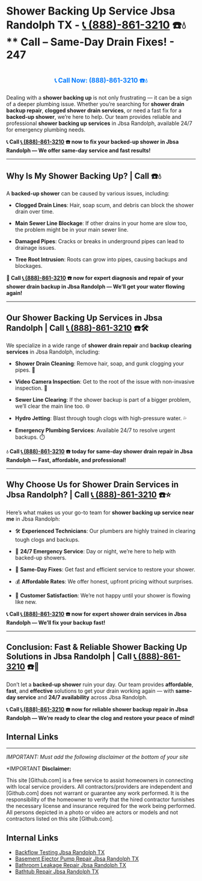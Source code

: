 # Shower Backing Up Service Jbsa Randolph TX - [📞 (888)-861-3210](https://plumbing-texas-3210.netlify.app) ☎️💧** Call – Same-Day Drain Fixes! - 247
# 

<p align="center" style="font-size: 1.2em; font-weight: bold; margin: 20px 0;">
  <a href="https://plumbing-texas-3210.netlify.app" target="_blank" style="color: #007BFF; text-decoration: none;">📞 Call Now: (888)-861-3210 ☎️💧</a>
</p>

Dealing with a **shower backing up** is not only frustrating — it can be a sign of a deeper plumbing issue. Whether you’re searching for **shower drain backup repair**, **clogged shower drain services**, or need a fast fix for a **backed-up shower**, we’re here to help. Our team provides reliable and professional **shower backing up services** in Jbsa Randolph, available 24/7 for emergency plumbing needs.

**📞 Call [📞 (888)-861-3210](https://plumbing-texas-3210.netlify.app) ☎️ now to fix your backed-up shower in Jbsa Randolph — We offer same-day service and fast results!**

---

## **Why Is My Shower Backing Up? | Call  ☎️💧**

A **backed-up shower** can be caused by various issues, including:

- **Clogged Drain Lines**: Hair, soap scum, and debris can block the shower drain over time.  

- **Main Sewer Line Blockage**: If other drains in your home are slow too, the problem might be in your main sewer line.  

- **Damaged Pipes**: Cracks or breaks in underground pipes can lead to drainage issues.  

- **Tree Root Intrusion**: Roots can grow into pipes, causing backups and blockages.

**🚿 Call [📞 (888)-861-3210](https://plumbing-texas-3210.netlify.app) ☎️ now for expert diagnosis and repair of your shower drain backup in Jbsa Randolph — We’ll get your water flowing again!**

---

## **Our Shower Backing Up Services in Jbsa Randolph | Call [📞 (888)-861-3210](https://plumbing-texas-3210.netlify.app) ☎️🛠️**

We specialize in a wide range of **shower drain repair** and **backup clearing services** in Jbsa Randolph, including:

- **Shower Drain Cleaning**: Remove hair, soap, and gunk clogging your pipes. 🧼  

- **Video Camera Inspection**: Get to the root of the issue with non-invasive inspection. 🎥  

- **Sewer Line Clearing**: If the shower backup is part of a bigger problem, we’ll clear the main line too. 🌐  

- **Hydro Jetting**: Blast through tough clogs with high-pressure water. 💦  

- **Emergency Plumbing Services**: Available 24/7 to resolve urgent backups. ⏱️

**💧 Call [📞 (888)-861-3210](https://plumbing-texas-3210.netlify.app) ☎️ today for same-day shower drain repair in Jbsa Randolph — Fast, affordable, and professional!**

---

## **Why Choose Us for Shower Drain Services in Jbsa Randolph? | Call [📞 (888)-861-3210](https://plumbing-texas-3210.netlify.app) ☎️⭐**

Here’s what makes us your go-to team for **shower backing up service near me** in Jbsa Randolph:

- 🛠️ **Experienced Technicians**: Our plumbers are highly trained in clearing tough clogs and backups.  

- 🚨 **24/7 Emergency Service**: Day or night, we’re here to help with backed-up showers.  

- 🚿 **Same-Day Fixes**: Get fast and efficient service to restore your shower.  

- 💰 **Affordable Rates**: We offer honest, upfront pricing without surprises.  

- 🌟 **Customer Satisfaction**: We’re not happy until your shower is flowing like new.

**📞 Call [📞 (888)-861-3210](https://plumbing-texas-3210.netlify.app) ☎️ now for expert shower drain services in Jbsa Randolph — We’ll fix your backup fast!**

---

## **Conclusion: Fast & Reliable Shower Backing Up Solutions in Jbsa Randolph | Call [📞 (888)-861-3210](https://plumbing-texas-3210.netlify.app) ☎️🚿**

Don’t let a **backed-up shower** ruin your day. Our team provides **affordable**, **fast**, and **effective** solutions to get your drain working again — with **same-day service** and **24/7 availability** across Jbsa Randolph.

**📞 Call [📞 (888)-861-3210](https://plumbing-texas-3210.netlify.app) ☎️ now for reliable shower backup repair in Jbsa Randolph — We’re ready to clear the clog and restore your peace of mind!**



## Internal Links


---

*IMPORTANT: Must add the following disclaimer at the bottom of your site*



*IMPORTANT **Disclaimer:**

This site [Github.com] is a free service to assist homeowners in connecting with local service providers. All contractors/providers are independent and [Github.com] does not warrant or guarantee any work performed. It is the responsibility of the homeowner to verify that the hired contractor furnishes the necessary license and insurance required for the work being performed. All persons depicted in a photo or video are actors or models and not contractors listed on this site [Github.com].


## Internal Links
- [Backflow Testing Jbsa Randolph TX](https://github.com/allyoucaneatsushiin/plumbing-texas/blob/main/Backflow-Testing-Jbsa-Randolph-TX-888-861-3210-Prevention-Same-Day-Service-Available-24-7.md)
- [Basement Ejector Pump Repair Jbsa Randolph TX](https://github.com/allyoucaneatsushiin/plumbing-texas/blob/main/Basement-Ejector-Pump-Repair-Jbsa-Randolph-TX-888-861-3210-Same-Day-Service-for-Urgent-Repairs-24-7.md)
- [Bathroom Leakage Repair Jbsa Randolph TX](https://github.com/allyoucaneatsushiin/plumbing-texas/blob/main/Bathroom-Leakage-Repair-Jbsa-Randolph-TX-888-861-3210-Fix-Leaks-Fast-Avoid-Damage-24-7.md)
- [Bathtub Repair Jbsa Randolph TX](https://github.com/allyoucaneatsushiin/plumbing-texas/blob/main/Bathtub-Repair-Jbsa-Randolph-TX-888-861-3210-Replacement-Same-Day-Service-to-Restore-Your-Tub-24-7.md)
